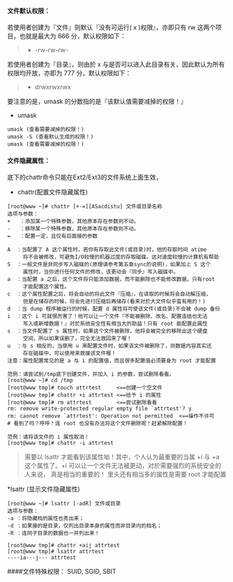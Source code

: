#### 文件默认权限：
若使用者创建为『文件』则默认『没有可运行( x )权限』，亦即只有 rw 这两个项目，也就是最大为 666 分，默认权限如下：
>* -rw-rw-rw-

若使用者创建为『目录』，则由於 x 与是否可以进入此目录有关，因此默认为所有权限均开放，亦即为 777 分，默认权限如下：
>* drwxrwxrwx

要注意的是，umask 的分数指的是『该默认值需要减掉的权限！』

* umask
```
umask (查看需要减掉的权限！)
umask -S (查看默认生成的权限！)
umask (查看需要减掉的权限！)
```

#### 文件隐藏属性：
底下的chattr命令只能在Ext2/Ext3的文件系统上面生效，
* chattr(配置文件隐藏属性)
```
[root@www ~]# chattr [+-=][ASacdistu] 文件或目录名称
选项与参数：
+   ：添加某一个特殊参数，其他原本存在参数则不动。
-   ：移除某一个特殊参数，其他原本存在参数则不动。
=   ：配置一定，且仅有后面接的参数
 
A  ：当配置了 A 这个属性时，若你有存取此文件(或目录)时，他的存取时间 atime
     将不会被修改，可避免I/O较慢的机器过度的存取磁碟。这对速度较慢的计算机有帮助
S  ：一般文件是非同步写入磁碟的(原理请参考第五章sync的说明)，如果加上 S 这个
     属性时，当你进行任何文件的修改，该更动会『同步』写入磁碟中。
a  ：当配置 a 之后，这个文件将只能添加数据，而不能删除也不能修改数据，只有root 
     才能配置这个属性。 
c  ：这个属性配置之后，将会自动的将此文件『压缩』，在读取的时候将会自动解压缩，
     但是在储存的时候，将会先进行压缩后再储存(看来对於大文件似乎蛮有用的！)
d  ：当 dump 程序被运行的时候，配置 d 属性将可使该文件(或目录)不会被 dump 备份
i  ：这个 i 可就很厉害了！他可以让一个文件『不能被删除、改名、配置连结也无法
     写入或新增数据！』对於系统安全性有相当大的助益！只有 root 能配置此属性
s  ：当文件配置了 s 属性时，如果这个文件被删除，他将会被完全的移除出这个硬盘
     空间，所以如果误删了，完全无法救回来了喔！
u  ：与 s 相反的，当使用 u 来配置文件时，如果该文件被删除了，则数据内容其实还
     存在磁碟中，可以使用来救援该文件喔！
注意：属性配置常见的是 a 与 i 的配置值，而且很多配置值必须要身为 root 才能配置
 
范例：请尝试到/tmp底下创建文件，并加入 i 的参数，尝试删除看看。
[root@www ~]# cd /tmp
[root@www tmp]# touch attrtest     <==创建一个空文件
[root@www tmp]# chattr +i attrtest <==给予 i 的属性
[root@www tmp]# rm attrtest        <==尝试删除看看
rm: remove write-protected regular empty file `attrtest'? y
rm: cannot remove `attrtest': Operation not permitted  <==操作不许可
# 看到了吗？呼呼！连 root 也没有办法将这个文件删除呢！赶紧解除配置！
 
范例：请将该文件的 i 属性取消！
[root@www tmp]# chattr -i attrtest
```
>需要以 lsattr 才能看到该属性呦！其中，个人认为最重要的当属 +i 与 +a 这个属性了。+i 可以让一个文件无法被更动，对於需要强烈的系统安全的人来说， 真是相当的重要的！
里头还有相当多的属性是需要 root 才能配置

*lsattr (显示文件隐藏属性)
```
[root@www ~]# lsattr [-adR] 文件或目录
选项与参数：
-a ：将隐藏档的属性也秀出来；
-d ：如果接的是目录，仅列出目录本身的属性而非目录内的档名；
-R ：连同子目录的数据也一并列出来！ 
 
[root@www tmp]# chattr +aij attrtest
[root@www tmp]# lsattr attrtest
----ia---j--- attrtest
```

####文件特殊权限： SUID, SGID, SBIT
